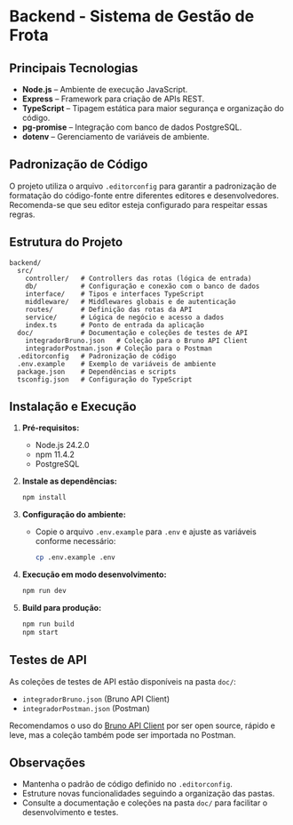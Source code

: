 # Backend - Sistema de Gestão de Frota

## Principais Tecnologias

- **Node.js** – Ambiente de execução JavaScript.
- **Express** – Framework para criação de APIs REST.
- **TypeScript** – Tipagem estática para maior segurança e organização do código.
- **pg-promise** – Integração com banco de dados PostgreSQL.
- **dotenv** – Gerenciamento de variáveis de ambiente.

## Padronização de Código

O projeto utiliza o arquivo `.editorconfig` para garantir a padronização de formatação do código-fonte entre diferentes editores e desenvolvedores. Recomenda-se que seu editor esteja configurado para respeitar essas regras.

## Estrutura do Projeto

```
backend/
  src/
    controller/   # Controllers das rotas (lógica de entrada)
    db/           # Configuração e conexão com o banco de dados
    interface/    # Tipos e interfaces TypeScript
    middleware/   # Middlewares globais e de autenticação
    routes/       # Definição das rotas da API
    service/      # Lógica de negócio e acesso a dados
    index.ts      # Ponto de entrada da aplicação
  doc/            # Documentação e coleções de testes de API
    integradorBruno.json   # Coleção para o Bruno API Client
    integradorPostman.json # Coleção para o Postman
  .editorconfig   # Padronização de código
  .env.example    # Exemplo de variáveis de ambiente
  package.json    # Dependências e scripts
  tsconfig.json   # Configuração do TypeScript
```

## Instalação e Execução

1. **Pré-requisitos:**  
   - Node.js 24.2.0  
   - npm 11.4.2  
   - PostgreSQL

2. **Instale as dependências:**
   ```sh
   npm install
   ```

3. **Configuração do ambiente:**
   - Copie o arquivo `.env.example` para `.env` e ajuste as variáveis conforme necessário:
     ```sh
     cp .env.example .env
     ```

4. **Execução em modo desenvolvimento:**
   ```sh
   npm run dev
   ```

5. **Build para produção:**
   ```sh
   npm run build
   npm start
   ```

## Testes de API

As coleções de testes de API estão disponíveis na pasta `doc/`:
- `integradorBruno.json` (Bruno API Client)
- `integradorPostman.json` (Postman)

Recomendamos o uso do [Bruno API Client](https://www.usebruno.com/) por ser open source, rápido e leve, mas a coleção também pode ser importada no Postman.

## Observações
- Mantenha o padrão de código definido no `.editorconfig`.
- Estruture novas funcionalidades seguindo a organização das pastas.
- Consulte a documentação e coleções na pasta `doc/` para facilitar o desenvolvimento e testes.
